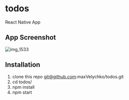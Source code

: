 # todos
React Native App

## App Screenshot

![img_1533](https://user-images.githubusercontent.com/21207968/47742037-6dc1a080-dc84-11e8-8d9b-fb6b2f0d4ae3.PNG)

## Installation

1. clone this repo git@github.com:maxVelychko/todos.git
2. cd todos/
3. npm install
4. npm start
